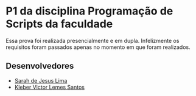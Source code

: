 # P1 da disciplina Programação de Scripts da faculdade

Essa prova foi realizada presencialmente e em dupla.
Infelizmente os requisitos foram passados apenas no momento em que foram realizados.

## Desenvolvedores

- [Sarah de Jesus Lima](https://github.com/ImNotSarah)
- [Kleber Victor Lemes Santos](https://github.com/KleberV10)
